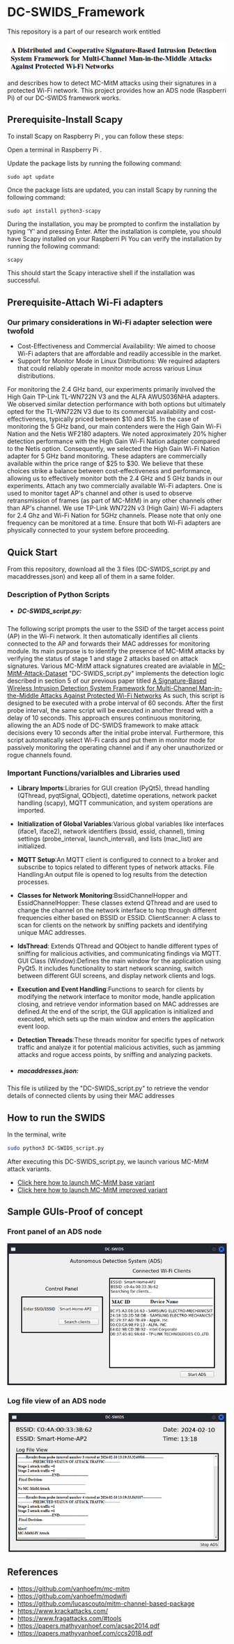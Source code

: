 # DC-SWIDS_Framework
This repository is a part of our research work entitled  
  <p align="center"> <img src="https://github.com/maneshthankappan/DC-SWIDS_Framework/blob/main/title.png"></p>
and describes how to detect MC-MitM attacks using their signatures in a protected Wi-Fi network. This project provides how an ADS node (Raspberri Pi) of our DC-SWIDS framework works. 

## Prerequisite-Install Scapy
To install Scapy on Raspberry Pi , you can follow these steps:

Open a terminal in Raspberry Pi . 

Update the package lists by running the following command:
```
sudo apt update
```
Once the package lists are updated, you can install Scapy by running the following command:
```
sudo apt install python3-scapy
```
During the installation, you may be prompted to confirm the installation by typing 'Y' and pressing Enter.
After the installation is complete, you should have Scapy installed on your Raspberri Pi
You can verify the installation by running the following command:

```
scapy
```
This should start the Scapy interactive shell if the installation was successful.

## Prerequisite-Attach Wi-Fi adapters

### Our primary considerations in Wi-Fi adapter selection were twofold

* Cost-Effectiveness and Commercial Availability: We aimed to choose Wi-Fi adapters that are affordable and readily accessible in the market.
* Support for Monitor Mode in Linux Distributions: We required adapters that could reliably operate in monitor mode across various Linux distributions.
  
For monitoring the 2.4 GHz band, our experiments primarily involved the High Gain TP-Link TL-WN722N V3 and the ALFA AWUS036NHA adapters. We observed similar detection performance with both options but ultimately opted for the TL-WN722N V3 due to its commercial availability and cost-effectiveness, typically priced between $10 and $15.
In the case of monitoring the 5 GHz band, our main contenders were the High Gain Wi-Fi Nation and the Netis WF2180 adapters. We noted approximately 20% higher detection performance with the High Gain Wi-Fi Nation adapter compared to the Netis option. Consequently, we selected the High Gain Wi-Fi Nation adapter for 5 GHz band monitoring. These adapters are commercially available within the price range of $25 to $30.
We believe that these choices strike a balance between cost-effectiveness and performance, allowing us to effectively monitor both the 2.4 GHz and 5 GHz bands in our experiments. 
Attach any two commercially available Wi-Fi adapters. One is used to monitor taget AP's channel and other is used to observe retransmission of frames (as part of MC-MitM) in any other channels other than AP's channel. We use TP-Link WN722N v3 (High Gain) Wi-Fi adapters for 2.4 Ghz and Wi-Fi Nation for 5GHz channels. Please note that only one frequency can be monitored at a time. Ensure that both Wi-Fi adapters are physically connected to your system before proceeding.

## Quick Start

From this repository, download all the 3 files (DC-SWIDS_script.py and macaddresses.json) and keep all of them in a same folder. 
### Description of Python Scripts
* ##### DC-SWIDS_script.py: 
The following script prompts the user to  the SSID of the target access point (AP) in the Wi-Fi network. It then automatically identifies all clients connected to the AP and forwards their MAC addresses for monitoring module. Its main purpose is to identify the presence of MC-MitM attacks by verifying the status of stage 1 and stage 2 attacks based on attack signatures. Various MC-MitM attack signatures created are avialable in [MC-MitM-Attack-Dataset](https://github.com/maneshthankappan/MC-MitM-Attack-Dataset) "DC-SWIDS_script.py" implements the detection logic described in section 5 of our previous paper titled [A Signature-Based Wireless Intrusion Detection System Framework for Multi-Channel Man-in-the-Middle Attacks Against Protected Wi-Fi Networks](https://ieeexplore.ieee.org/abstract/document/10423016)  As such, this script is designed to be executed with a probe interval of 60 seconds. After the first probe interval, the same script will be executed in another thread with a delay of 10 seconds. This approach ensures continuous monitoring, allowing the an ADS node of DC-SWIDS framework to make attack decisions every 10 seconds after the initial probe interval. 
Furthermore, this script automatically select Wi-Fi cards and put them in monitor mode for passively monitoring the operating channel and if any oher unauthorized or rogue channels found. 
### Important Functions/varialbles and Libraries used
* **Library Imports**:Libraries for GUI creation (PyQt5), thread handling (QThread, pyqtSignal, QObject), datetime operations, network packet handling (scapy), MQTT communication, and system operations are imported.
* **Initialization of Global Variables**:Various global variables like interfaces (iface1, iface2), network identifiers (bssid, essid, channel), timing settings (probe_interval, launch_interval), and lists (mac_list) are initialized.
* **MQTT Setup**:An MQTT client is configured to connect to a broker and subscribe to topics related to different types of network attacks.
File Handling:An output file is opened to log results from the detection processes.
* **Classes for Network Monitoring**:BssidChannelHopper and EssidChannelHopper: These classes extend QThread and are used to change the channel on the network interface to hop through different frequencies either based on BSSID or ESSID.
ClientScanner: A class to scan for clients on the network by sniffing packets and identifying unique MAC addresses.
* **IdsThread**: Extends QThread and QObject to handle different types of sniffing for malicious activities, and communicating findings via MQTT.
GUI Class (Window):Defines the main window for the application using PyQt5. It includes functionality to start network scanning, switch between different GUI screens, and display network clients and logs.
* **Execution and Event Handling**:Functions to search for clients by modifying the network interface to monitor mode, handle application closing, and retrieve vendor information based on MAC addresses are defined.At the end of the script, the GUI application is initialized and executed, which sets up the main window and enters the application event loop.
* **Detection Threads**:These threads monitor for specific types of network traffic and analyze it for potential malicious activities, such as jamming attacks and rogue access points, by sniffing and analyzing packets.

* ##### macaddresses.json:    
This file is utilized by the "DC-SWIDS_script.py" to retrieve the vendor details of connected clients by using their MAC addresses

## How to run the SWIDS

In the terminal, write  
```bash
sudo python3 DC-SWIDS_script.py
```
After executing this DC-SWIDS_script.py, we launch various MC-MitM attack variants. 
* [Click here how to launch MC-MitM base variant](https://github.com/maneshthankappan/Multi-Channel-Man-in-the-Middle-Attacks-Against-Protected-Wi-Fi-Networks-By-Base-Variant-) 
* [Click here how to launch MC-MitM improved variant](https://github.com/maneshthankappan/Multi-Channel-Man-in-the-Middle-Attacks-Against-Protected-Wi-Fi-Networks-By-Improved-Variant)


## Sample GUIs-Proof of concept
### Front panel of an ADS node
<p align="center"> <img src="https://github.com/maneshthankappan/DC-SWIDS_Framework/blob/main/GUI1-new-updated.png"></p>

### Log file view of an ADS node
<p align="center"> <img src="https://github.com/maneshthankappan/DC-SWIDS_Framework/blob/main/GUI2-new-updated.png"></p>

## References
  * https://github.com/vanhoefm/mc-mitm
  * https://github.com/vanhoefm/modwifi
  * https://github.com/lucascouto/mitm-channel-based-package
  * https://www.krackattacks.com/
  * https://www.fragattacks.com/#tools
  * https://papers.mathyvanhoef.com/acsac2014.pdf
  * https://papers.mathyvanhoef.com/ccs2018.pdf


